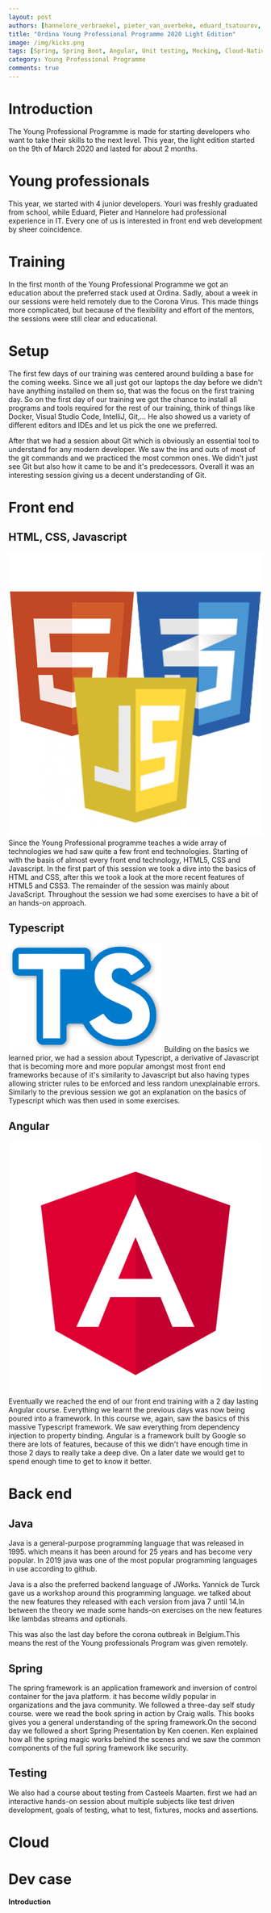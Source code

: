 ```yaml
---
layout: post
authors: [hannelore_verbraekel, pieter_van_overbeke, eduard_tsatourov, youri_vermeir]
title: "Ordina Young Professional Programme 2020 Light Edition"
image: /img/kicks.png
tags: [Spring, Spring Boot, Angular, Unit testing, Mocking, Cloud-Native, Git, DevOps, Docker, TypeScript, Kickstarter, Young Professional Program, Security]
category: Young Professional Programme
comments: true
---
```


# Introduction
The Young Professional Programme is made for starting developers who want to take their skills to the next level. This year, the light edition started on the 9th of March 2020 and lasted for about 2 months. 

# Young professionals
This year, we started with 4 junior developers. Youri was freshly graduated from school, while Eduard, Pieter and Hannelore had professional experience in IT.
Every one of us is interested in front end web development by sheer coincidence.

# Training
In the first month of the Young Professional Programme we got an education about the preferred stack used at Ordina. Sadly, about a week in our sessions were held remotely due to the Corona Virus. This made things more complicated, but because of the flexibility and effort of the mentors, the sessions were still clear and educational. 

# Setup
The first few days of our training was centered around building a base for the coming weeks. Since we all just got our laptops the day before we didn't have anything installed on them so, that was the focus on the first training day.
So on the first day of our training we got the chance to install all programs and tools required for the rest of our training, think of things like Docker, Visual Studio Code, IntelliJ, Git,...
He also showed us a variety of different editors and IDEs and let us pick the one we preferred.

After that we had a session about Git which is obviously an essential tool to understand for any modern developer. We saw the ins and outs of most of the git commands and we practiced the most common ones. We didn't just see Git but also how it came to be and it's predecessors. Overall it was an interesting session giving us a decent understanding of Git.

# Front end

## HTML, CSS, Javascript
<img class="image left" alt="HtmlCssJs logo" src="/img/2020-03-31-Young-Professional-2020-Light/html-css-js.png">
Since the Young Professional programme teaches a wide array of technologies we had saw quite a few front end technologies.
Starting of with the basis of almost every front end technology, HTML5, CSS and Javascript. 
In the first part of this session we took a dive into the basics of HTML and CSS, after this we took a look at the more recent features of HTML5 and CSS3. The remainder of the session was mainly about JavaScript. Throughout the session we had some exercises to have a bit of an hands-on approach.

## Typescript
<img class="image right" alt="Typescript logo" src="/img/2020-03-31-Young-Professional-2020-Light/typescript.png">
Building on the basics we learned prior, we had a session about Typescript, a derivative of Javascript that is becoming more and more popular amongst most front end frameworks because of it's similarity to Javascript but also having types allowing stricter rules to be enforced and less random unexplainable errors. Similarly to the previous session we got an explanation on the basics of Typescript which was then used in some exercises.

## Angular
<img class="image left" alt="Angular logo" src="/img/2020-03-31-Young-Professional-2020-Light/angular.png">
Eventually we reached the end of our front end training with a 2 day lasting Angular course. Everything we learnt the previous days was now being poured into a framework. In this course we, again, saw the basics of this massive Typescript framework. We saw everything from dependency injection to property binding. Angular is a framework built by Google so there are lots of features, because of this we didn't have enough time in those 2 days to really take a deep dive. On a later date we would get to spend enough time to get to know it better.


# Back end
## Java
Java is a general-purpose programming language that was released in 1995. which means it has been around for 25 years and has become very popular. In 2019 java was one of the most popular programming languages in use according to github.
 

Java is a also the preferred backend language of JWorks. Yannick de Turck gave us a workshop around this programming language. we talked about the new features they released with each version from java 7 until 14.In between the theory we made some hands-on exercises on the new features like lambdas streams and optionals.
 

This was also the last day before the corona outbreak in Belgium.This means the rest of the Young professionals Program was given remotely. 
 
## Spring
The spring framework is an application framework and inversion of control container for the java platform. it has become wildly popular in organizations and the java community. We followed a three-day self study course. were we read the book spring in action by Craig walls. This books gives you a general understanding of the spring framework.On the second day we followed a short Spring Presentation by Ken coenen.  Ken explained how all the spring magic works behind the scenes and we saw the common components of the full spring framework like security.
 
## Testing
We also had a course about testing from Casteels Maarten. first we had an interactive hands-on session about multiple subjects like test driven development, goals of testing, what to test, fixtures, mocks and assertions.

# Cloud
<!-- ## Git

## Docker

## Java
### Versions
### Spring

## Databases
### SQL
### noSQL

##  HTML5, CSS3 & JavaScript
In the first part of this session we took a dive into the basics of HTML and CSS, after this, the new descriptive tags and features from HTML5 and CSS3 were seen as well. This was a good refresher, especially making the exercise. The result of the exercise was a basic form with CSS stylings.
The remainder of the session was mainly about JavaScript. After the basics were covered, there was an exercise. In this exercise communication with a dummy API was accomplished to display its information on a simple one-pager.

## TypeScript

## Angular

## Clean Code

## Unit Testing

## DevOps & CI

## Security Principles

## Kubernetes

## Cloud IAAS/PAAS/CAAS -->

# Dev case
**Introduction**
